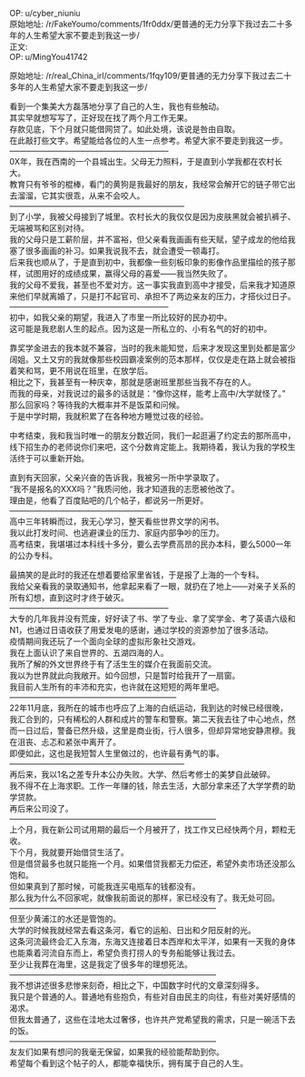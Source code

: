 
OP: u/cyber_niuniu  
原始地址: /r/FakeYoumo/comments/1fr0ddx/更普通的无力分享下我过去二十多年的人生希望大家不要走到我这一步/  
正文:  
OP: u/MingYou41742  

 原始地址: /r/real_China_irl/comments/1fqy109/更普通的无力分享下我过去二十多年的人生希望大家不要走到我这一步/  

看到一个集美大方磊落地分享了自己的人生，我也有些触动。  
其实早就想写写了，正好现在找了两个月工作无果。  
存款见底，下个月就只能借网贷了。如此处境，该说是咎由自取。  
在此敲打些文字。希望能给各位的人生一点参考。希望大家不要走到我这一步。  
————————————————————  
0X年，我在西南的一个县城出生。父母无力照料，于是直到小学我都在农村长大。  
教育只有爷爷的棍棒，看门的黄狗是我最好的朋友，我经常会解开它的链子带它出去溜溜，它其实很乖，从来不会咬人。  
——————————————————————  
到了小学，我被父母接到了城里。农村长大的我仅仅是因为皮肤黑就会被扒裤子、无端被骂和区别对待。  
我的父母只是工薪阶层，并不富裕，但父亲看我画画有些天赋，望子成龙的他给我塞了很多画画的补习。如果我说我不去，就会遭受一顿毒打。  
后来我也顺从了，于是直到初中，我都像一些刻板印象的影像作品里描绘的孩子那样，试图用好的成绩成果，赢得父母的喜爱——我当然失败了。  
我的父母不爱我，甚至也不爱对方。这一事实我直到高中才接受，后来我才知道原来他们早就离婚了，只是打不起官司、承担不了两边亲友的压力，才搭伙过日子。  
————————————————————  
初中，如我父亲的期望，我进入了市里一所比较好的民办初中。  
这可能是我悲剧人生的起点。因为这是一所私立的、小有名气的好的初中。

靠奖学金进去的我本就不兼容，当时的我未能知觉，后来才发现这里到处都是富少阔姐。又土又穷的我就像那些校园霸凌案例的范本那样，仅仅是走在路上就会被指着笑和骂，更不用说在班里，在放学后。  
相比之下，我甚至有一种庆幸，那就是感谢班里那些当我不存在的人。  
而我的母亲，对我说过的最多的话就是：“像你这样，能考上高中/大学就怪了。”  
那么回家吗？等待我的大概率并不是饭菜和问候。  
于是中学时期，我就积累了在各种地方睡觉过夜的经验。

中考结束，我和我当时唯一的朋友分数近同，我们一起逛遍了约定去的那所高中，线下招生办的老师说你们来吧，这个分数肯定能上。我期待着，我认为我的学校生活终于可以重新开始。

直到有天回家，父亲兴奋的告诉我，我被另一所中学录取了。  
“我不是报名的XXX吗？”我质问他，我才知道我的志愿被他改了。  
理由是，他看了百度贴吧的几个帖子，都说另一所更好。  
——————————————————  
高中三年转瞬而过，我无心学习，整天看些世界文学的闲书。  
我以此打发时间、也逃避课业的压力、家庭内部争吵的压力。  
高考结束，我堪堪过本科线十多分，要么去学费高昂的民办本科，要么5000一年的公办专科。

最搞笑的是此时的我还在想着要给家里省钱，于是报了上海的一个专科。  
我给父亲看我的录取通知书，他拿起来看了一眼，就扔在了地上——对亲子关系的所有幻想，直到这时才终于破灭。  
————————————————————  
大专的几年我并没有荒废，好好读了书、学了专业、拿了奖学金、考了英语六级和N1，也通过日语收获了用爱发电的感谢，通过学校的资源参加了很多活动。  
疫情期间我还玩了一个面向全球的虚拟形象社交游戏。  
我在上面认识了来自世界的、五湖四海的人。  
我所了解的外文世界终于有了活生生的媒介在我面前交流。  
我以为世界就此向我敞开。如今回想，只是暂时给我开了一扇窗。  
我目前人生所有的丰沛和充实，也许就在这短短的两年里吧。  
—————————————————————  
22年11月底，我所在的城市也呼应了上海的白纸运动，我到达的时候已经很晚，我汇合到的，只有稀松的人群和成片的警车和警察。第二天我去往了中心地点，然而一日过后，警备已然升级，这里是商业街，行人很多，但却异常地安静肃穆。我在沮丧、忐忑和紧张中离开了。  
即便如此，这也是我短暂人生里做过的，也许最有勇气的事。  
——————————————————————  
再后来，我以1名之差专升本公办失败。大学、然后考修士的美梦自此破碎。  
我不得不在上海求职。工作一年赚的钱，除去生活，大部分拿来还了大学学费的助学贷款。  
再后来公司没了。  
——————————————————————————  
上个月，我在新公司试用期的最后一个月被开了，找工作又已经快两个月，颗粒无收。  
下个月，我就要开始借贷生活了。  
但是借贷最多也就只能拖一个月。如果借贷我都无力偿还，希望外卖市场还没那么饱和。  
但如果真到了那时候，可能我连买电瓶车的钱都没有。  
那么我为什么不回家呢，就像我前面说的那样，家已经没有了。我无处可回。  
——————————————————————————  
但至少黄浦江的水还是管饱的。  
大学的时候我就经常去看这条河，看它的运船、日出和夕阳反射的光。  
这条河流最终会汇入东海，东海又连接着日本西岸和太平洋，如果有一天我的身体也能乘着河流自东而上，希望负责打捞人的专务船能够让我过去。  
至少让我葬在海里，这是我定了很多年的理想死法。  
——————————————————————————  
我不想讲述很多悲惨来刻奇，相比之下，中国数字时代的文章深刻得多。  
我只是个普通的人。普通地有些抱负，有些对自由民主的向往，有些对美好感情的渴求。  
但我太普通了，这些在洼地太过奢侈，也许共产党希望我的需求，只是一碗活下去的饭。  
——————————————————————————  
友友们如果有想问的我毫无保留，如果我的经验能帮助到你。  
希望每个看到这个帖子的人，都能幸福快乐，拥有属于自己的人生。
